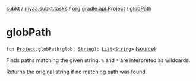 [subkt](../../index.md) / [myaa.subkt.tasks](../index.md) / [org.gradle.api.Project](index.md) / [globPath](./glob-path.md)

# globPath

`fun `[`Project`](https://docs.gradle.org/current/javadoc/org/gradle/api/Project.html)`.globPath(glob: `[`String`](https://kotlinlang.org/api/latest/jvm/stdlib/kotlin/-string/index.html)`): `[`List`](https://kotlinlang.org/api/latest/jvm/stdlib/kotlin.collections/-list/index.html)`<`[`String`](https://kotlinlang.org/api/latest/jvm/stdlib/kotlin/-string/index.html)`>` [(source)](https://github.com/Myaamori/SubKt/blob/0.1.9/src/main/kotlin/myaa/subkt/tasks/plugin.kt#L138)

Finds paths matching the given string. `%` and `*` are interpreted as wildcards.

Returns the original string if no matching path was found.

